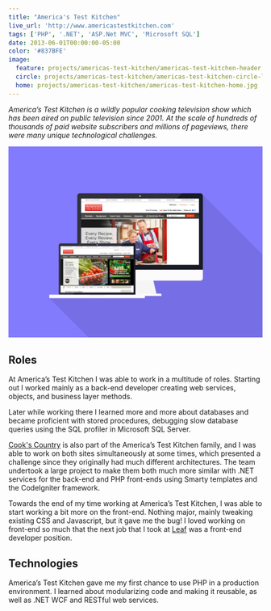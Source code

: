```yaml
---
title: "America's Test Kitchen"
live_url: 'http://www.americastestkitchen.com'
tags: ['PHP', '.NET', 'ASP.Net MVC', 'Microsoft SQL']
date: 2013-06-01T00:00:00-05:00
color: '#837BFE'
image:
  feature: projects/americas-test-kitchen/americas-test-kitchen-header.jpg
  circle: projects/americas-test-kitchen/americas-test-kitchen-circle-logo.png
  home: projects/americas-test-kitchen/americas-test-kitchen-home.jpg
---
```


_America&rsquo;s Test Kitchen is a wildly popular cooking television show which has been aired on public television since 2001. At the scale of hundreds of thousands of paid website subscribers and millions of pageviews, there were many unique technological challenges._

![America&rsquo;s Test Kitchen](../../images/projects/americas-test-kitchen/americas-test-kitchen-screens.png)

## Roles

At America&rsquo;s Test Kitchen I was able to work in a multitude of roles. Starting out I worked mainly as a back-end developer creating web services, objects, and business layer methods.

Later while working there I learned more and more about databases and became proficient with stored procedures, debugging slow database queries using the SQL profiler in Microsoft SQL Server.

[Cook's Country](/projects/cooks-country) is also part of the America&rsquo;s Test Kitchen family, and I was able to work on both sites simultaneously at some times, which presented a challenge since they originally had much different architectures. The team undertook a large project to make them both much more similar with .NET services for the back-end and PHP front-ends using Smarty templates and the CodeIgniter framework.

Towards the end of my time working at America&rsquo;s Test Kitchen, I was able to start working a bit more on the front-end. Nothing major, mainly tweaking existing CSS and Javascript, but it gave me the bug! I loved working on front-end so much that the next job that I took at [Leaf](/projects/leaf) was a front-end developer position.

## Technologies

America&rsquo;s Test Kitchen gave me my first chance to use PHP in a production environment. I learned about modularizing code and making it reusable, as well as .NET WCF and RESTful web services.

